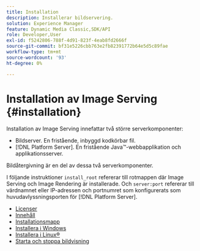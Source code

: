```yaml
---
title: Installation
description: Installerar bildservering.
solution: Experience Manager
feature: Dynamic Media Classic,SDK/API
role: Developer,User
exl-id: f5242806-788f-4d91-823f-4eab8fd2666f
source-git-commit: bf31e5226cbb763e2fb82391772b64e5d5c89fae
workflow-type: tm+mt
source-wordcount: '93'
ht-degree: 0%

---
```


# Installation av Image Serving {#installation}

Installation av Image Serving innefattar två större serverkomponenter:

* Bildserver. En fristående, inbyggd kodkörbar fil.
* [!DNL Platform Server]. En fristående Java™-webbapplikation och applikationsserver.

Bildåtergivning är en del av dessa två serverkomponenter.

I följande instruktioner `install_root` refererar till rotmappen där Image Serving och Image Rendering är installerade. Och `server:port` refererar till värdnamnet eller IP-adressen och portnumret som konfigurerats som huvudavlyssningsporten för [!DNL Platform Server].

* [Licenser](c-licensing.md)
* [Innehåll](c-contents.md)
* [Installationsmapp](c-install-folder.md)
* [Installera i Windows](t-installing-on-windows/t-installing-on-windows.md)
* [Installera i Linux®](c-installing-linux/c-installing-linux.md)
* [Starta och stoppa bildvisning](t-starting-and-stopping/t-starting-and-stopping.md)

